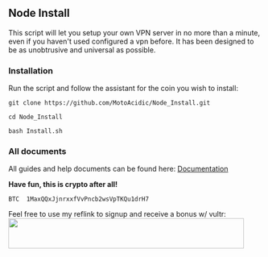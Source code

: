 ## Node Install 
This script will let you setup your own VPN server in no more than a minute, even if you haven't used configured a vpn before. It has been designed to be as unobtrusive and universal as possible.

### Installation
Run the script and follow the assistant for the coin you wish to install:

```
git clone https://github.com/MotoAcidic/Node_Install.git
```

```
cd Node_Install
```

```
bash Install.sh
```

### All documents
All guides and help documents can be found here: [Documentation](https://github.com/MotoAcidic/Node_Install/Docs/)

**Have fun, this is crypto after all!**

```
BTC  1MaxQQxJjnrxxfVvPncb2wsVpTKQu1drH7
```

Feel free to use my reflink to signup and receive a bonus w/ vultr:
<a href="https://www.vultr.com/?ref=6903922"><img src="https://www.vultr.com/media/banner_2.png" width="468" height="60"></a>
